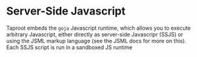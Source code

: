 # Server-Side Javascript

Taproot embeds the `goja` Javascript runtime, which allows you to execute arbitrary Javascript, either directly as 
server-side Javascripr (SSJS) or using the JSML markup language (see the JSML docs for more on this). Each SSJS script 
is run in a sandboxed JS runtime